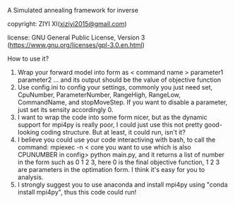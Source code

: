 A Simulated annealing framework for inverse

copyright:
    ZIYI XI(xiziyi2015@gmail.com)

license:
    GNU General Public License, Version 3
    (https://www.gnu.org/licenses/gpl-3.0.en.html)

How to use it?
1. Wrap your forward model into form as < command name > parameter1 parameter2 ...
and its output should be the value of objective function
2. Use config.ini to config your settings, commonly you just need set, CpuNumber, 
ParameterNumber, RangeHigh, RangeLow, CommandName, and stopMoveStep. If you want to
disable a parameter, just set its sensity accordingly 0.
3. I want to wrap the code into some form nicer, but as the dynamic support for mpi4py
is really poor, I could just use this not pretty good-looking coding structure. But at
least, it could run, isn't it?
4. I believe you could use your code interactiving with bash, to call the command: 
mpiexec -n < core you want to use which is also CPUNUMBER in config> python main.py, 
and it returns a list of number in the form such as 0 1 2 3, here 0 is the final objective 
function, 1 2 3 are parameters in the optimation form. I think it's easy for you to analysis.
5. I strongly suggest you to use anaconda and install mpi4py using "conda install mpi4py", 
thus this code could run!